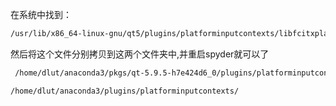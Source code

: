 在系统中找到：
```bash
/usr/lib/x86_64-linux-gnu/qt5/plugins/platforminputcontexts/libfcitxplatforminputcontextplugin.so
```
然后将这个文件分别拷贝到这两个文件夹中,并重启spyder就可以了
```bash
 /home/dlut/anaconda3/pkgs/qt-5.9.5-h7e424d6_0/plugins/platforminputcontexts/

/home/dlut/anaconda3/plugins/platforminputcontexts/
```